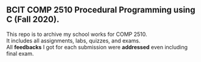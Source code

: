 ## BCIT COMP 2510 Procedural Programming using C (Fall 2020).
This repo is to archive my school works for COMP 2510.\
It includes all assignments, labs, quizzes, and exams.\
All **feedbacks** I got for each submission were **addressed** even including final exam.
